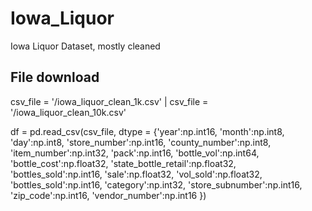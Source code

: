 # Iowa_Liquor
Iowa Liquor Dataset, mostly cleaned

## File download
csv_file = '/iowa_liquor_clean_1k.csv'          |               csv_file = '/iowa_liquor_clean_10k.csv'

df = pd.read_csv(csv_file,
        dtype = {'year':np.int16, 'month':np.int8, 'day':np.int8,
        'store_number':np.int16, 'county_number':np.int8, 'item_number':np.int32,
        'pack':np.int16, 'bottle_vol':np.int64, 'bottle_cost':np.float32,
        'state_bottle_retail':np.float32, 'bottles_sold':np.int16, 'sale':np.float32,
        'vol_sold':np.float32, 'bottles_sold':np.int16,
        'category':np.int32, 'store_subnumber':np.int16, 'zip_code':np.int16,
        'vendor_number':np.int16
        })
